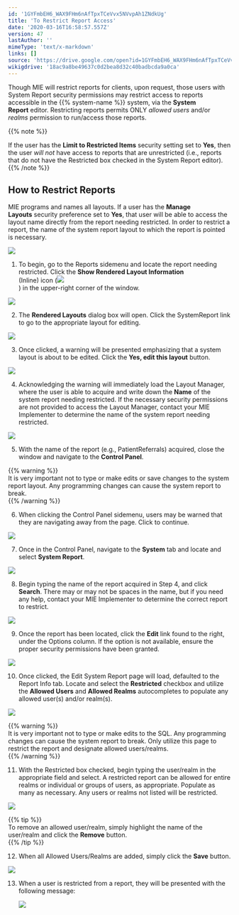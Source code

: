 ```yaml
---
id: '1GYFmbEH6_WAX9FHm6nAfTpxTCeVvx5NVvpAh1ZNdkUg'
title: 'To Restrict Report Access'
date: '2020-03-16T16:58:57.557Z'
version: 47
lastAuthor: ''
mimeType: 'text/x-markdown'
links: []
source: 'https://drive.google.com/open?id=1GYFmbEH6_WAX9FHm6nAfTpxTCeVvx5NVvpAh1ZNdkUg'
wikigdrive: '18ac9a8be49637c0d2bea8d32c40badbcda9a0ca'
---
```

Though MIE will restrict reports for clients, upon request, those users with System Report security permissions may restrict access to reports accessible in the {{% system-name %}} system, via the **System Report** editor. Restricting reports permits ONLY *allowed users* and/or *realms* permission to run/access those reports.

{{% note %}}

If the user has the **Limit to Restricted Items** security setting set to **Yes**, then the user *will not* have access to reports that are unrestricted (i.e., reports that do not have the Restricted box checked in the System Report editor).
{{% /note %}}

## How to Restrict Reports

MIE programs and names all layouts. If a user has the **Manage Layouts** security preference set to **Yes**, that user will be able to access the layout name directly from the report needing restricted. In order to restrict a report, the name of the system report layout to which the report is pointed is necessary. 

![](../to-restrict-report-access.assets/dd2b2ae14fad2a2f34e2a72b7fa51d53.png)

1. To begin, go to the Reports sidemenu and locate the report needing restricted. Click the <strong>Show Rendered Layout Information</strong>  
    (Inline) icon (<img src="../to-restrict-report-access.assets/f6869e76958d595ab4029fa856b1906c.png" />  
   ) in the upper-right corner of the window.


![](../to-restrict-report-access.assets/89780961e06725caa0b25c26965beefe.png)


2. The <strong>Rendered Layouts</strong> dialog box will open. Click the SystemReport link to go to the appropriate layout for editing.


![](../to-restrict-report-access.assets/38a68c6f72fdc94efd65bc78f4d8c69d.png)


3. Once clicked, a warning will be presented emphasizing that a system layout is about to be edited. Click the <strong>Yes, edit this layout</strong> button. 


![](../to-restrict-report-access.assets/16936bb6010e884204780ed3bd8ee620.png)


4. Acknowledging the warning will immediately load the Layout Manager, where the user is able to acquire and write down the <strong>Name</strong> of the system report needing restricted. If the necessary security permissions are not provided to access the Layout Manager, contact your MIE Implementer to determine the name of the system report needing restricted.


![](../to-restrict-report-access.assets/2dec7a204378870a326ef36eeb14516b.png)


5. With the name of the report (e.g., PatientReferrals) acquired, close the window and navigate to the <strong>Control Panel</strong>.

{{% warning %}}  
It is very important not to type or make edits or save changes to the system report layout. Any programming changes can cause the system report to break.  
{{% /warning %}}

6. When clicking the Control Panel sidemenu, users may be warned that they are navigating away from the page. Click to continue.


![](../to-restrict-report-access.assets/4d32cee83578e815bb97f5787f32a73a.png)


7. Once in the Control Panel, navigate to the <strong>System</strong> tab and locate and select <strong>System Report</strong>.


![](../to-restrict-report-access.assets/3d38469a2b3af63ae7924a5441775185.png)


8. Begin typing the name of the report acquired in Step 4, and click <strong>Search</strong>. There may or may not be spaces in the name, but if you need any help, contact your MIE Implementer to determine the correct report to restrict.


![](../to-restrict-report-access.assets/74a9abbe5cc331657fbf511b84ff49a0.png)


9. Once the report has been located, click the <strong>Edit</strong> link found to the right, under the Options column. If the option is not available, ensure the proper security permissions have been granted.


![](../to-restrict-report-access.assets/5ee7720470c9415db1708ade0c8eeed7.png)


10. Once clicked, the Edit System Report page will load, defaulted to the Report Info tab. Locate and select the <strong>Restricted</strong> checkbox and utilize the <strong>Allowed Users</strong> and <strong>Allowed Realms</strong> autocompletes to populate any allowed user(s) and/or realm(s).


![](../to-restrict-report-access.assets/ebdcfe684d45ee6eed7b7c314238e702.png)

{{% warning %}}  
It is very important not to type or make edits to the SQL. Any programming changes can cause the system report to break. Only utilize this page to restrict the report and designate allowed users/realms.  
{{% /warning %}}

11. With the Restricted box checked, begin typing the user/realm in the appropriate field and select. A restricted report can be allowed for entire realms or individual or groups of users, as appropriate. Populate as many as necessary. Any users or realms not listed will be restricted.


![](../to-restrict-report-access.assets/cdd3448a51ab78b1a63e87e4ff465478.png)

{{% tip %}}  
To remove an allowed user/realm, simply highlight the name of the user/realm and click the **Remove** button.  
{{% /tip %}}

12. When all Allowed Users/Realms are added, simply click the <strong>Save</strong> button.


![](../to-restrict-report-access.assets/4c49a2ee92440a7307828542f3936cb3.png)


13. When a user is restricted from a report, they will be presented with the following message:

    <img src="../to-restrict-report-access.assets/9c289b9a6770398d0ea5df2b1189ad04.png" />


